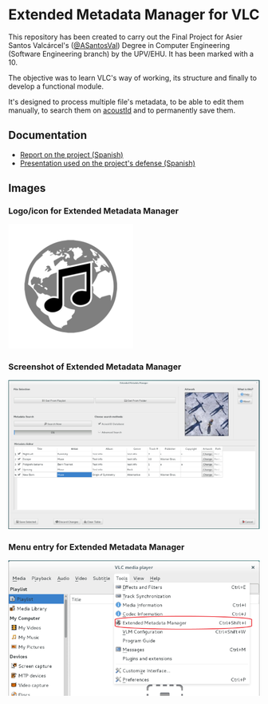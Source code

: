 Extended Metadata Manager for VLC
===============================

This repository has been created to carry out the Final Project for Asier Santos Valcárcel's ([@ASantosVal](https://github.com/ASantosVal)) Degree in Computer Engineering (Software Engineering branch) by the UPV/EHU. It has been marked with a 10.

The objective was to learn VLC's way of working, its structure and finally to develop a functional module.

It's designed to process multiple file's metadata, to be able to edit them manually, to search them on [acoustId](https://acoustid.org/) and to permanently save them.

## Documentation
* [Report on the project (Spanish)](https://github.com/ASantosVal/EMM_for_VLC/blob/master/Memoria/asier_santos-memoria_v1.1.pdf)
* [Presentation used on the project's defense (Spanish)](https://github.com/ASantosVal/EMM_for_VLC/blob/master/Presentaci%C3%B3n/Presentaci%C3%B3n.pdf)

## Images

### Logo/icon for Extended Metadata Manager
<img src="https://github.com/ASantosVal/EMM_for_VLC/blob/master/Memoria/Images/DEV-EMM-logo.png" width="250" height="250">

### Screenshot of Extended Metadata Manager
![Screenshot of Extended Metadata Manager](/Memoria/Images/DEV-EMM_with_data.PNG)

### Menu entry for Extended Metadata Manager
![Menu entry for Extended Metadata Manager](https://github.com/ASantosVal/EMM_for_VLC/blob/master/Memoria/Images/DEV-EMM-on-menu.PNG)

